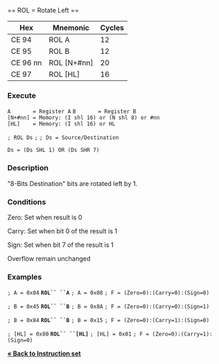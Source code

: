 \== ROL = Rotate Left ==

| Hex      | Mnemonic       | Cycles |
| -------- | -------------- | ------ |
| CE 94    | ROL A          | 12     |
| CE 95    | ROL B          | 12     |
| CE 96 nn | ROL \[N+\#nn\] | 20     |
| CE 97    | ROL \[HL\]     | 16     |

### Execute

`A       = Register A`
`B       = Register B`
`[N+#nn] = Memory: (I shl 16) or (N shl 8) or #nn`
`[HL]    = Memory: (I shl 16) or HL`

`; ROL Ds`
`;`
`; Ds = Source/Destination`

`Ds = (Ds SHL 1) OR (Ds SHR 7)`

### Description

"8-Bits Destination" bits are rotated left by 1.

### Conditions

Zero: Set when result is 0

Carry: Set when bit 0 of the result is 1

Sign: Set when bit 7 of the result is 1

Overflow remain unchanged

### Examples

`; A = 0x04`
**`ROL`` ``A`**
`; A = 0x08`
`; F = (Zero=0):(Carry=0):(Sign=0)`

`; B = 0x45`
**`ROL`` ``B`**
`; B = 0x8A`
`; F = (Zero=0):(Carry=0):(Sign=1)`

`; B = 0x84`
**`ROL`` ``B`**
`; B = 0x15`
`; F = (Zero=0):(Carry=1):(Sign=0)`

`; [HL] = 0x80`
**`ROL`` ``[HL]`**
`; [HL] = 0x01`
`; F = (Zero=0):(Carry=1):(Sign=0)`

[**« Back to Instruction set**](S1C88_InstructionSet.md "wikilink")
